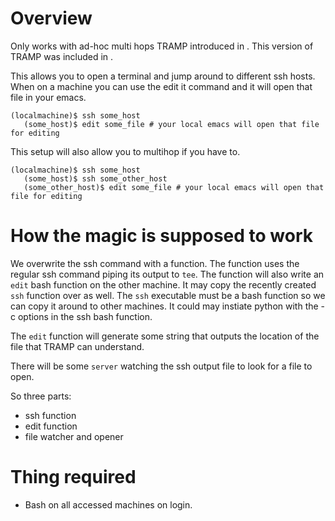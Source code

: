 # Overview #

Only works with ad-hoc multi hops TRAMP introduced in <TRAMP VERSION
FOR AD-HOC MULTI HOPS>.  This version of TRAMP was included in <SOME
EMACS VERSION>.

This allows you to open a terminal and jump around to different ssh
hosts.  When on a machine you can use the edit it command and it will
open that file in your emacs.

    (localmachine)$ ssh some_host
	   (some_host)$ edit some_file # your local emacs will open that file for editing

This setup will also allow you to multihop if you have to.

	(localmachine)$ ssh some_host
	   (some_host)$ ssh some_other_host
	   (some_other_host)$ edit some_file # your local emacs will open that file for editing

# How the magic is supposed to work #

We overwrite the ssh command with a function.  The function uses the
regular ssh command piping its output to `tee`.  The function will
also write an `edit` bash function on the other machine.  It may copy
the recently created `ssh` function over as well.  The `ssh`
executable must be a bash function so we can copy it around to other
machines.  It could may instiate python with the -c options in the ssh bash function.

The `edit` function will generate some string that outputs the
location of the file that TRAMP can understand.

There will be some `server` watching the ssh output file to look for a file to open.

So three parts:

* ssh function 
* edit function
* file watcher and opener

# Thing required #

* Bash on all accessed machines on login.
